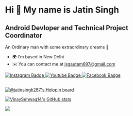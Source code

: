 # Hi 👋 My name is Jatin Singh

Android Devloper and Technical Project Coordinator
---------------------------------

An Ordinary man with some extraordinary dreams 💯

* 🌍  I'm based in New Delhi
* ✉️  You can contact me at [jsgautam697@gmail.com](mailto:jsgautam697@gmail.com)


<div id="badges">
  <a href="https://www.instagram.com/jatinsingh287/">
    <img src="https://img.shields.io/badge/Instagram-blue?style=for-the-badge&logo=instagram&logoColor=white" alt="Instagram Badge"/>
  </a>
  <a href="https://www.youtube.com/channel/UCs4O9Hv1nap2GPsQY2juaxQ">
    <img src="https://img.shields.io/badge/YouTube-red?style=for-the-badge&logo=youtube&logoColor=white" alt="Youtube Badge"/>
  </a>
  <a href="https://www.facebook.com/jatin.gautam.19/">
    <img src="https://img.shields.io/badge/Facebook-darkblue?style=for-the-badge&logo=facebook&logoColor=white" alt="Facebook Badge"/>
  </a>
</div>

<br>


[![@jatinsingh287's Holopin board](https://holopin.me/jatinsingh287)](https://holopin.io/@jatinsingh287)


<a href="http://www.github.com/jsgautam"><img src="https://github-readme-stats.vercel.app/api?username=jsgautam&show_icons=true&hide=&count_private=true&title_color=14b8a6&text_color=ffffff&icon_color=facc15&bg_color=0f172a&hide_border=true&show_icons=true" alt="VinaySehwag14's GitHub stats" /></a>

<a href="http://www.github.com/jsgautam"><img src="https://github-readme-streak-stats.herokuapp.com/?user=jsgautam&stroke=ffffff&background=0f172a&ring=14b8a6&fire=14b8a6&currStreakNum=ffffff&currStreakLabel=14b8a6&sideNums=ffffff&sideLabels=ffffff&dates=ffffff&hide_border=true" /></a>
